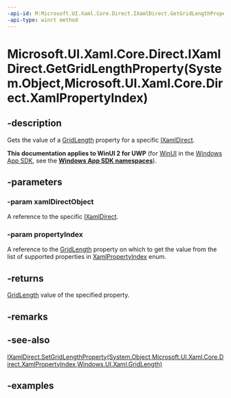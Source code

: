 ```yaml
---
-api-id: M:Microsoft.UI.Xaml.Core.Direct.IXamlDirect.GetGridLengthProperty(System.Object,Microsoft.UI.Xaml.Core.Direct.XamlPropertyIndex)
-api-type: winrt method
---
```


# Microsoft.UI.Xaml.Core.Direct.IXamlDirect.GetGridLengthProperty(System.Object,Microsoft.UI.Xaml.Core.Direct.XamlPropertyIndex)

<!--
public Windows.UI.Xaml.GridLength GetGridLengthProperty (object xamlDirectObject, Microsoft.UI.Xaml.Core.Direct.XamlPropertyIndex propertyIndex);
-->

## -description

Gets the value of a [GridLength](/uwp/api/windows.ui.xaml.gridlength) property for a specific [IXamlDirect](ixamldirect.md).

**This documentation applies to WinUI 2 for UWP** (for [WinUI](/windows/apps/winui/winui3/) in the [Windows App SDK](/windows/apps/windows-app-sdk/), see the **[Windows App SDK namespaces](/windows/windows-app-sdk/api/winrt/)**).

## -parameters

### -param xamlDirectObject

A reference to the specific [IXamlDirect](ixamldirect.md).

### -param propertyIndex

A reference to the [GridLength](/uwp/api/windows.ui.xaml.gridlength) property on which to get the value from the list of supported properties in [XamlPropertyIndex](xamlpropertyindex.md) enum.

## -returns

[GridLength](/uwp/api/windows.ui.xaml.gridlength) value of the specified property.

## -remarks

## -see-also

[IXamlDirect.SetGridLengthProperty(System.Object,Microsoft.UI.Xaml.Core.Direct.XamlPropertyIndex,Windows.UI.Xaml.GridLength)](ixamldirect_setgridlengthproperty_1479432156.md)

## -examples

